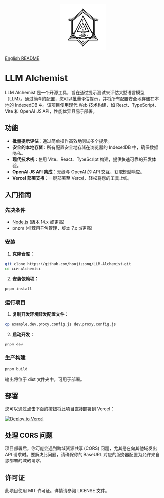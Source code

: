 <div align="center">
<img src="https://raw.githubusercontent.com/houjiazong/llm-alchemist/main/public/logo.svg" width="150" />
</div>

[English README](README.md)

# LLM Alchemist

LLM Alchemist 是一个开源工具，旨在通过提示测试来评估大型语言模型（LLM）。通过简单的配置，您可以批量评估提示，并将所有配置安全地存储在本地的 IndexedDB 中。该项目使用现代 Web 技术构建，如 React、TypeScript、Vite 和 OpenAI JS API，性能优异且易于部署。

## 功能

- **批量提示评估**：通过简单操作高效地测试多个提示。
- **安全的本地存储**：所有配置安全地存储在浏览器的 IndexedDB 中，确保数据隐私。
- **现代技术栈**：使用 Vite、React、TypeScript 构建，提供快速可靠的开发体验。
- **OpenAI JS API 集成**：无缝与 OpenAI 的 API 交互，获取模型响应。
- **Vercel 部署支持**：一键部署至 Vercel，轻松将您的工具上线。

## 入门指南

### 先决条件

- [Node.js](https://nodejs.org/) (版本 14.x 或更高)
- [pnpm](https://pnpm.io/) (推荐用于包管理，版本 7.x 或更高)

### 安装

1. **克隆仓库：**

```bash
git clone https://github.com/houjiazong/LLM-Alchemist.git
cd LLM-Alchemist
```

2. **安装依赖项：**

```bash
pnpm install
```

### 运行项目

1. **复制开发环境转发配置文件：**

```bash
cp example.dev.proxy.config.js dev.proxy.config.js
```

2. **启动开发：**

```bash
pnpm dev
```

### 生产构建

```bash
pnpm build
```

输出将位于 dist 文件夹中，可用于部署。

## 部署

您可以通过点击下面的按钮将此项目直接部署到 Vercel：

[![Deploy to Vercel](https://vercel.com/button)](https://vercel.com/new/clone?repository-url=https://github.com/houjiazong/llm-alchemist&project-name=llm-alchemist&repository-name=LLM-Alchemist)

## 处理 CORS 问题

项目部署后，你可能会遇到跨域资源共享 (CORS) 问题，尤其是在向其他域发出 API 请求时。要解决此问题，请确保你的 BaseURL 对应的服务器配置为允许来自您部署的域的请求。

## 许可证

此项目使用 MIT 许可证。详情请参阅 LICENSE 文件。
